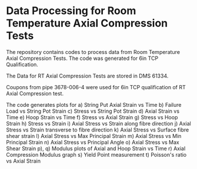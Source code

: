 # Data Processing for Room Temperature Axial Compression Tests

The repository contains codes to process data from Room Temperature Axial Compression Tests. The code was generated for 6in TCP Qualification. 

The Data for RT Axial Compression Tests are stored in DMS 61334.

Coupons from pipe 3678-006-4 were used for 6in TCP qualification of RT Axial Compression test. 

The code generates plots for 
a) String Put Axial Strain vs Time
b) Failure Load vs String Pot Strain
c) Stress vs String Pot Strain
d) Axial Strain vs Time
e) Hoop Strain vs Time
f) Stress vs Axial Strain
g) Stress vs Hoop Strain
h) Stress vs Strain
i) Axial Stress vs Strain along fibre direction
j) Axial Stress vs Strain transverse to fibre direction
k) Axial Stress vs Surface fibre shear strain
l) Axial Stress vs Max Principal Strain
m) Axial Stress vs Min Principal Strain
n) Axial Stress vs Principal Angle
o) Axial Stress vs Max Shear Strain
p), q) Modulus plots of Axial and Hoop Strain vs Time 
r) Axial Compression Modulus graph
s) Yield Point measurement
t) Poisson's ratio vs Axial Strain
